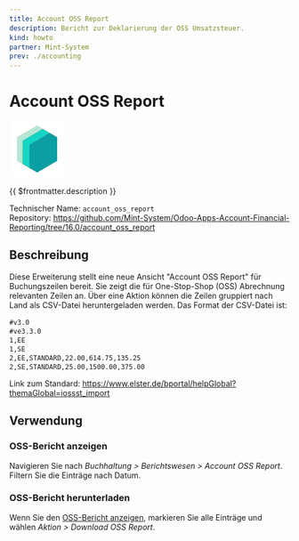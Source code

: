 ```yaml
---
title: Account OSS Report
description: Bericht zur Deklarierung der OSS Umsatzsteuer.
kind: howto
partner: Mint-System
prev: ./accounting
---
```


# Account OSS Report

![icon_oms_box](attachments/icons_odoo_mint_system.png)

{{ $frontmatter.description }}

Technischer Name: `account_oss_report`\
Repository: <https://github.com/Mint-System/Odoo-Apps-Account-Financial-Reporting/tree/16.0/account_oss_report>

## Beschreibung

Diese Erweiterung stellt eine neue Ansicht "Account OSS Report" für Buchungszeilen bereit. Sie zeigt die für One-Stop-Shop (OSS) Abrechnung relevanten Zeilen an. Über eine Aktion können die Zeilen gruppiert nach Land als CSV-Datei heruntergeladen werden. Das Format der CSV-Datei ist:

```csv
#v3.0
#ve3.3.0
1,EE
1,SE
2,EE,STANDARD,22.00,614.75,135.25
2,SE,STANDARD,25.00,1500.00,375.00
```

Link zum Standard: <https://www.elster.de/bportal/helpGlobal?themaGlobal=iossst_import>

## Verwendung

### OSS-Bericht anzeigen

Navigieren Sie nach _Buchhaltung > Berichtswesen > Account OSS Report_. Filtern Sie die Einträge nach Datum.

### OSS-Bericht herunterladen

Wenn Sie den [OSS-Bericht anzeigen](#OSS-Bericht%20anzeigen), markieren Sie alle Einträge und wählen _Aktion > Download OSS Report_.
